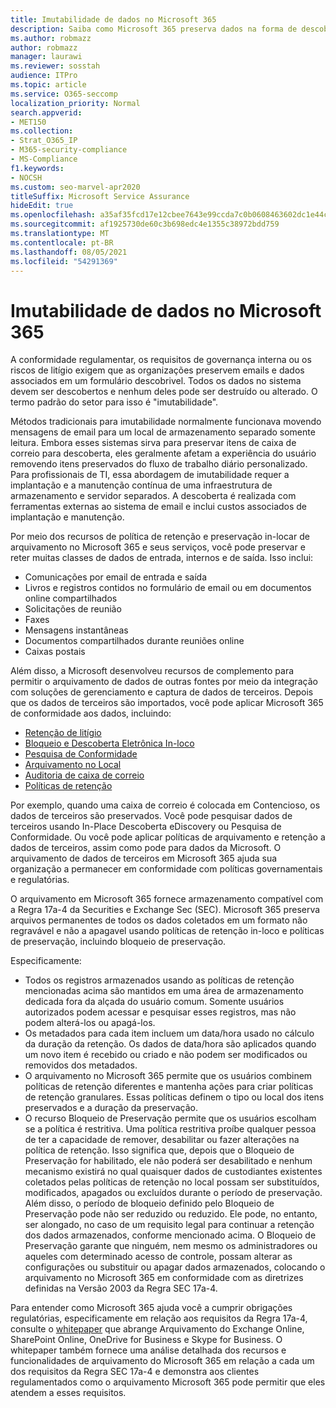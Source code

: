 ```yaml
---
title: Imutabilidade de dados no Microsoft 365
description: Saiba como Microsoft 365 preserva dados na forma de descoberta para lidar com a conformidade regulamentar, os requisitos de governança interna e os riscos de litígio.
ms.author: robmazz
author: robmazz
manager: laurawi
ms.reviewer: sosstah
audience: ITPro
ms.topic: article
ms.service: O365-seccomp
localization_priority: Normal
search.appverid:
- MET150
ms.collection:
- Strat_O365_IP
- M365-security-compliance
- MS-Compliance
f1.keywords:
- NOCSH
ms.custom: seo-marvel-apr2020
titleSuffix: Microsoft Service Assurance
hideEdit: true
ms.openlocfilehash: a35af35fcd17e12cbee7643e99ccda7c0b0608463602dc1e44c38ac5d1d4f28d
ms.sourcegitcommit: af1925730de60c3b698edc4e1355c38972bdd759
ms.translationtype: MT
ms.contentlocale: pt-BR
ms.lasthandoff: 08/05/2021
ms.locfileid: "54291369"
---
```

# <a name="data-immutability-in-microsoft-365"></a>Imutabilidade de dados no Microsoft 365

A conformidade regulamentar, os requisitos de governança interna ou os riscos de litígio exigem que as organizações preservem emails e dados associados em um formulário descobrivel. Todos os dados no sistema devem ser descobertos e nenhum deles pode ser destruído ou alterado. O termo padrão do setor para isso é "imutabilidade".

Métodos tradicionais para imutabilidade normalmente funcionava movendo mensagens de email para um local de armazenamento separado somente leitura. Embora esses sistemas sirva para preservar itens de caixa de correio para descoberta, eles geralmente afetam a experiência do usuário removendo itens preservados do fluxo de trabalho diário personalizado. Para profissionais de TI, essa abordagem de imutabilidade requer a implantação e a manutenção contínua de uma infraestrutura de armazenamento e servidor separados. A descoberta é realizada com ferramentas externas ao sistema de email e inclui custos associados de implantação e manutenção.

Por meio dos recursos de política de retenção e preservação in-locar de arquivamento no Microsoft 365 e seus serviços, você pode preservar e reter muitas classes de dados de entrada, internos e de saída. Isso inclui:

- Comunicações por email de entrada e saída
- Livros e registros contidos no formulário de email ou em documentos online compartilhados
- Solicitações de reunião
- Faxes
- Mensagens instantâneas
- Documentos compartilhados durante reuniões online
- Caixas postais

Além disso, a Microsoft desenvolveu recursos [](https://support.office.com/article/Archiving-third-party-data-in-Office-365-0ce338d5-3666-4a18-86ab-c6910ff408cc) de complemento para permitir o arquivamento de dados de outras fontes por meio da integração com soluções de gerenciamento e captura de dados de terceiros. Depois que os dados de terceiros são importados, você pode aplicar Microsoft 365 de conformidade aos dados, incluindo:

- [Retenção de litígio](/microsoft-365/compliance/create-a-litigation-hold)
- [Bloqueio e Descoberta Eletrônica In-loco](/microsoft-365/compliance/manage-legal-investigations)
- [Pesquisa de Conformidade](/microsoft-365/compliance/search-for-content)
- [Arquivamento no Local](/microsoft-365/compliance/enable-archive-mailboxes)
- [Auditoria de caixa de correio](/microsoft-365/compliance/enable-mailbox-auditing)
- [Políticas de retenção](/microsoft-365/compliance/retention-policies)

Por exemplo, quando uma caixa de correio é colocada em Contencioso, os dados de terceiros são preservados. Você pode pesquisar dados de terceiros usando In-Place Descoberta eDiscovery ou Pesquisa de Conformidade. Ou você pode aplicar políticas de arquivamento e retenção a dados de terceiros, assim como pode para dados da Microsoft. O arquivamento de dados de terceiros em Microsoft 365 ajuda sua organização a permanecer em conformidade com políticas governamentais e regulatórias.

O arquivamento em Microsoft 365 fornece armazenamento compatível com a Regra 17a-4 da Securities e Exchange Sec (SEC). Microsoft 365 preserva arquivos permanentes de todos os dados coletados em um formato não regravável e não a apagavel usando políticas de retenção in-loco e políticas de preservação, incluindo bloqueio de preservação.

Especificamente:

- Todos os registros armazenados usando as políticas de retenção mencionadas acima são mantidos em uma área de armazenamento dedicada fora da alçada do usuário comum. Somente usuários autorizados podem acessar e pesquisar esses registros, mas não podem alterá-los ou apagá-los.
- Os metadados para cada item incluem um data/hora usado no cálculo da duração da retenção. Os dados de data/hora são aplicados quando um novo item é recebido ou criado e não podem ser modificados ou removidos dos metadados.
- O arquivamento no Microsoft 365 permite que os usuários combinem políticas de retenção diferentes e mantenha ações para criar políticas de retenção granulares. Essas políticas definem o tipo ou local dos itens preservados e a duração da preservação.
- O recurso Bloqueio de Preservação permite que os usuários escolham se a política é restritiva. Uma política restritiva proíbe qualquer pessoa de ter a capacidade de remover, desabilitar ou fazer alterações na política de retenção. Isso significa que, depois que o Bloqueio de Preservação for habilitado, ele não poderá ser desabilitado e nenhum mecanismo existirá no qual quaisquer dados de custodiantes existentes coletados pelas políticas de retenção no local possam ser substituídos, modificados, apagados ou excluídos durante o período de preservação. Além disso, o período de bloqueio definido pelo Bloqueio de Preservação pode não ser reduzido ou reduzido. Ele pode, no entanto, ser alongado, no caso de um requisito legal para continuar a retenção dos dados armazenados, conforme mencionado acima. O Bloqueio de Preservação garante que ninguém, nem mesmo os administradores ou aqueles com determinado acesso de controle, possam alterar as configurações ou substituir ou apagar dados armazenados, colocando o arquivamento no Microsoft 365 em conformidade com as diretrizes definidas na Versão 2003 da Regra SEC 17a-4.

Para entender como Microsoft 365 ajuda você a cumprir obrigações regulatórias, especificamente em relação aos requisitos da Regra 17a-4, consulte o [whitepaper](https://www.microsoft.com/microsoft-365/blog/wp-content/uploads/2015/11/Microsoft-EOA-White-Paper.pdf) que abrange Arquivamento do Exchange Online, SharePoint Online, OneDrive for Business e Skype for Business. O whitepaper também fornece uma análise detalhada dos recursos e funcionalidades de arquivamento do Microsoft 365 em relação a cada um dos requisitos da Regra SEC 17a-4 e demonstra aos clientes regulamentados como o arquivamento Microsoft 365 pode permitir que eles atendem a esses requisitos.
